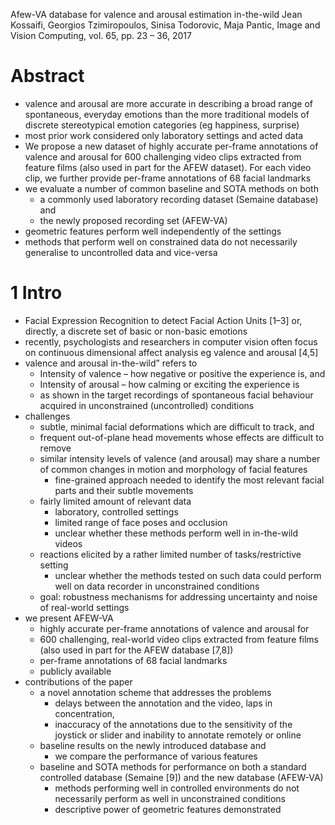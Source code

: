 Afew-VA database for valence and arousal estimation in-the-wild
Jean Kossaifi, Georgios Tzimiropoulos, Sinisa Todorovic, Maja Pantic,
Image and Vision Computing, vol. 65, pp. 23 – 36, 2017

# Abstract

* valence and arousal are more accurate in describing a broad range of
  spontaneous, everyday emotions than the more traditional models of discrete
  stereotypical emotion categories (eg happiness, surprise)
* most prior work considered only laboratory settings and acted data
* We propose a new dataset of highly accurate per-frame annotations of
  valence and arousal for 600 challenging video clips extracted from feature
  films (also used in part for the AFEW dataset). For each video clip, we
  further provide per-frame annotations of 68 facial landmarks
* we evaluate a number of common baseline and SOTA methods on both
  * a commonly used laboratory recording dataset (Semaine database) and
  * the newly proposed recording set (AFEW-VA)
* geometric features perform well independently of the settings
* methods that perform well on constrained data
  do not necessarily generalise to uncontrolled data and vice-versa

# 1 Intro

* Facial Expression Recognition to detect Facial Action Units [1–3] or,
  directly, a discrete set of basic or non-basic emotions
* recently, psychologists and researchers in computer vision often focus on
  continuous dimensional affect analysis eg valence and arousal [4,5]
* valence and arousal in-the-wild” refers to
  * Intensity of valence – how negative or positive the experience is, and
  * Intensity of arousal – how calming or exciting the experience is
  * as shown in the target recordings of spontaneous facial behaviour
    acquired in unconstrained (uncontrolled) conditions
* challenges
  * subtle, minimal facial deformations which are difficult to track, and
  * frequent out-of-plane head movements whose effects are difficult to remove
  * similar intensity levels of valence (and arousal) may share a number of
    common changes in motion and morphology of facial features
    * fine-grained approach needed to identify the most relevant facial parts
      and their subtle movements
  * fairly limited amount of relevant data
    * laboratory, controlled settings
    * limited range of face poses and occlusion
    * unclear whether these methods perform well in in-the-wild videos
  * reactions elicited by a rather limited number of tasks/restrictive setting
    * unclear whether the methods tested on such data could perform well on
      data recorder in unconstrained conditions
  * goal: robustness mechanisms for addressing uncertainty and noise of
    real-world settings
* we present AFEW-VA
  * highly accurate per-frame annotations of valence and arousal for
  * 600 challenging, real-world video clips extracted from feature films
    (also used in part for the AFEW database [7,8])
  * per-frame annotations of 68 facial landmarks
  * publicly available
* contributions of the paper
  * a novel annotation scheme that addresses the problems
    * delays between the annotation and the video, laps in concentration,
    * inaccuracy of the annotations due to the sensitivity of the joystick or
      slider and inability to annotate remotely or online
  * baseline results on the newly introduced database and
    * we compare the performance of various features
  * baseline and SOTA methods for performance on both
    a standard controlled database (Semaine [9]) and the new database (AFEW-VA)
    * methods performing well in controlled environments do
      not necessarily perform as well in unconstrained conditions
    * descriptive power of geometric features demonstrated
